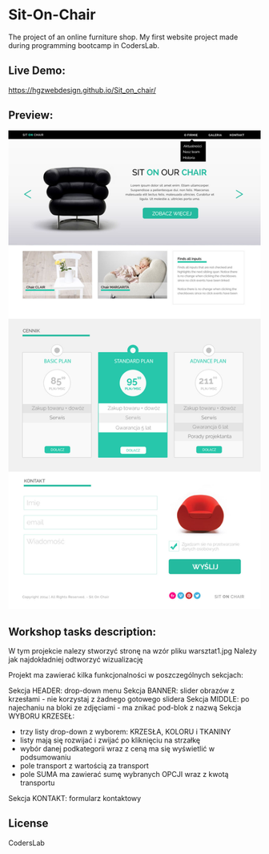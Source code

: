 # Sit-On-Chair
The project of an online furniture shop. My first website project made during programming bootcamp in CodersLab.
## Live Demo:
 https://hgzwebdesign.github.io/Sit_on_chair/
## Preview:
![alt txt](template.jpg)

## Workshop tasks description:

W tym projekcie nalezy stworzyć stronę na wzór pliku warsztat1.jpg
Należy jak najdokładniej odtworzyć wizualizację

Projekt ma zawierać kilka funkcjonalności w poszczególnych sekcjach:

Sekcja HEADER: drop-down menu
Sekcja BANNER: slider obrazów z krzesłami - nie korzystaj z żadnego gotowego slidera
Sekcja MIDDLE: po najechaniu na bloki ze zdjęciami - ma znikać pod-blok z nazwą
Sekcja WYBORU KRZESEŁ:
- trzy listy drop-down z wyborem: KRZESŁA, KOLORU i TKANINY
- listy mają się rozwijać i zwijać po kliknięciu na strzałkę
- wybór danej podkategorii wraz z ceną ma się wyświetlić w podsumowaniu
- pole transport z wartością za transport
- pole SUMA ma zawierać sumę wybranych OPCJI wraz z kwotą transportu

Sekcja KONTAKT: formularz kontaktowy

## License

CodersLab  
